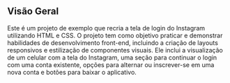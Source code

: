 ## Visão Geral
Este é um projeto de exemplo que recria a tela de login do Instagram utilizando HTML e CSS. O projeto tem como objetivo praticar e demonstrar habilidades de desenvolvimento front-end, incluindo a criação de layouts responsivos e estilização de componentes visuais.
Ele inclui a visualização de um celular com a tela do Instagram, uma seção para continuar o login com uma conta existente, opções para alternar ou inscrever-se em uma nova conta e botões para baixar o aplicativo.
